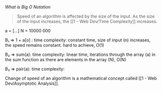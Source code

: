 *What is Big O Notation*

> Speed of an algorithm is affected by the size of the input. As the size of the input increases, the [[1 - Web Dev/Time Complexity]] increases.


a = [...]
N = 10000 000

B₁ => 1 + a[o] : time complexity: constant time, size of input (n) increases, the speed remains constant. hard to achieve, O(1)<br />

B₂ => sum(a): time complexity: linear time, iterations through the array (a) in the sum function as there are elements in the array (N), O(N)<br />

B₃ => pair(a): time complexity: 

Change of speed of an algorithm is a mathematical concept called [[1 - Web Dev/Asymptotic Analysis]].
